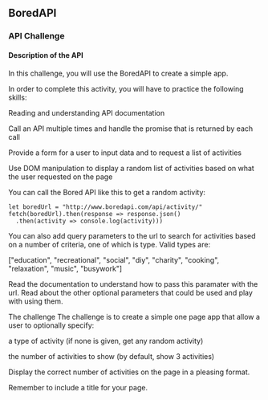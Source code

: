 ## BoredAPI
### API Challenge

#### Description of the API

In this challenge, you will use the BoredAPI to create a simple app.

In order to complete this activity, you will have to practice the following skills:

Reading and understanding API documentation

Call an API multiple times and handle the promise that is returned by each call

Provide a form for a user to input data and to request a list of activities

Use DOM manipulation to display a random list of activities based on what the user requested on the page

You can call the Bored API like this to get a random activity:

```
let boredUrl = "http://www.boredapi.com/api/activity/"
fetch(boredUrl).then(response => response.json()
  .then(activity => console.log(activity)))
```
You can also add query parameters to the url to search for activities based on a number of criteria, one of which is type. Valid types are:

["education", "recreational", "social", "diy", "charity", "cooking", "relaxation", "music", "busywork"]

Read the documentation to understand how to pass this paramater with the url. Read about the other optional parameters that could be used and play with using them.

The challenge
The challenge is to create a simple one page app that allow a user to optionally specify:

a type of activity (if none is given, get any random activity)

the number of activities to show (by default, show 3 activities)

Display the correct number of activities on the page in a pleasing format.

Remember to include a title for your page.